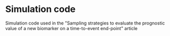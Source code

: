 # Simulation code
Simulation code used in the "Sampling strategies to evaluate the prognostic value of a new biomarker on a time-to-event end-point" article
